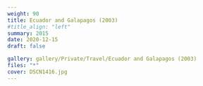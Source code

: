 ```yaml
---
weight: 90
title: Ecuador and Galapagos (2003)
#title_align: "left"
summary: 2015
date: 2020-12-15
draft: false

gallery: gallery/Private/Travel/Ecuador and Galapagos (2003)
files: "*"
cover: DSCN1416.jpg
---
```


